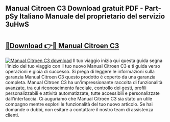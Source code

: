 ## Manual Citroen C3 Download gratuit PDF - Part-pSy Italiano Manuale del proprietario del servizio 3uHwS

# <h2><a href="http://dfdxpo.blite.top/?on=Manual+Citroen+C3">🔗Download 👉🔴 Manual Citroen C3</a></h2>

[![Manual Citroen C3 download](https://i.imgur.com/lujVjoI.png)](http://dfdxpo.blite.top/?on=Manual+Citroen+C3)
Il tuo viaggio inizia qui questa guida segna l'inizio del tuo viaggio con il tuo nuovo Manual Citroen C3 e ti guida verso operazioni e gioia di successo. Si prega di leggere le informazioni sulla garanzia Manual Citroen C3 questo prodotto è coperto da una garanzia completa. Manual Citroen C3 ha un'impressionante raccolta di funzionalità avanzate, tra cui riconoscimento facciale, controllo dei gesti, profili personalizzabili e attività automatizzate, tutte accessibili e personalizzate dall'interfaccia. Ci auguriamo che Manual Citroen C3 sia stato un utile compagno mentre esplori le funzionalità del tuo nuovo articolo. Se hai domande o dubbi, non esitare a contattare il nostro team di assistenza clienti.
